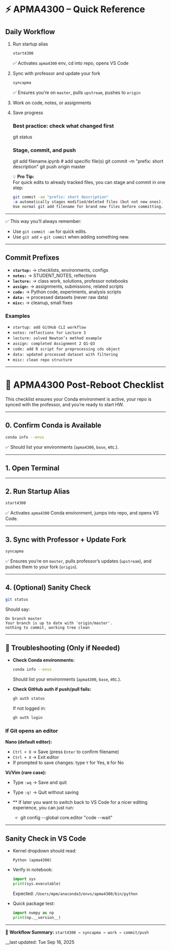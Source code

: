 # ⚡ APMA4300 – Quick Reference

## Daily Workflow
1. Run startup alias  
   ```bash
   start4300
   ```  
   ✅ Activates `apma4300` env, cd into repo, opens VS Code  

2. Sync with professor and update your fork  
   ```bash
   syncapma
   ```  
   ✅ Ensures you’re on `master`, pulls `upstream`, pushes to `origin`  

3. Work on code, notes, or assignments  

4. Save progress  
    ### Best practice: check what changed first
    git status

    ### Stage, commit, and push
    git add filename.ipynb     # add specific file(s)
    git commit -m "prefix: short description"
    git push origin master

    💡 **Pro Tip:**  
    For quick edits to already tracked files, you can stage and commit in one step:  
    ```bash
    git commit -am "prefix: short description"
    -a automatically stages modified/deleted files (but not new ones).
    Use normal git add filename for brand new files before committing.

---

✅ This way you’ll always remember:  
- Use `git commit -am` for quick edits.  
- Use `git add` + `git commit` when adding something new.  

---

## Commit Prefixes
- **`startup:`** → checklists, environments, configs  
- **`notes:`** → STUDENT_NOTES, reflections  
- **`lecture:`** → class work, solutions, professor notebooks  
- **`assign:`** → assignments, submissions, related scripts  
- **`code:`** → Python code, experiments, analysis scripts  
- **`data:`** → processed datasets (never raw data)  
- **`misc:`** → cleanup, small fixes  

### Examples
- `startup: add GitHub CLI workflow`  
- `notes: reflections for Lecture 3`  
- `lecture: solved Newton’s method example`  
- `assign: completed Assignment 2 Q1-Q3`  
- `code: add R script for preprocessing cds object`  
- `data: updated processed dataset with filtering`  
- `misc: clean repo structure`  

---

# 🔄 APMA4300 Post-Reboot Checklist

This checklist ensures your Conda environment is active, your repo is synced with the professor, and you’re ready to start HW.

---

## 0. Confirm Conda is Available
```bash
conda info --envs
```
✅ Should list your environments (`apma4300`, `base`, etc.).

---

## 1. Open Terminal

---

## 2. Run Startup Alias
```bash
start4300
```
✅ Activates `apma4300` Conda environment, jumps into repo, and opens VS Code.

---

## 3. Sync with Professor + Update Fork
```bash
syncapma
```
✅ Ensures you’re on `master`, pulls professor’s updates (`upstream`), and pushes them to your fork (`origin`).

---

## 4. (Optional) Sanity Check
```bash
git status
```
Should say:
```
On branch master
Your branch is up to date with 'origin/master'.
nothing to commit, working tree clean
```

---

## 🔧 Troubleshooting (Only if Needed)

- **Check Conda environments:**
  ```bash
  conda info --envs
  ```
  Should list your environments (`apma4300`, `base`, etc.).

- **Check GitHub auth if push/pull fails:**
  ```bash
  gh auth status
  ```
  If not logged in:
  ```bash
  gh auth login
  ```
### If Git opens an editor

**Nano (default editor):**
- `Ctrl + O` → Save (press `Enter` to confirm filename)  
- `Ctrl + X` → Exit editor  
- If prompted to save changes: type `Y` for Yes, `N` for No  

**Vi/Vim (rare case):**
- Type `:wq` → Save and quit  
- Type `:q!` → Quit without saving  

- ** If later you want to switch back to VS Code for a nicer editing experience, you can just run:
    - git config --global core.editor "code --wait"

---

## Sanity Check in VS Code
- Kernel dropdown should read:
  ```
  Python (apma4300)
  ```
- Verify in notebook:
  ```python
  import sys
  print(sys.executable)
  ```
  Expected: `/Users/mpm/anaconda3/envs/apma4300/bin/python`

- Quick package test:
  ```python
  import numpy as np
  print(np.__version__)
  ```

---

🚀 **Workflow Summary:** `start4300 → syncapma → work → commit/push`

__last updated: Tue Sep 16, 2025
